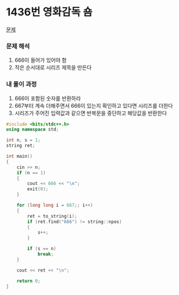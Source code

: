 # 1436번 영화감독 숌

[문제](https://www.acmicpc.net/problem/1436)

### 문제 해석

1. 666이 들어가 있어야 함
2. 작은 순서대로 시리즈 제목을 만든다

### 내 풀이 과정

1. 666이 포함된 숫자를 반환하라
2. 667부터 계속 더해주면서 666이 있는지 확인하고 있다면 시리즈를 더한다
3. 시리즈가 주어진 입력값과 같으면 반복문을 중단하고 해당값을 반환한다

```c++
#include <bits/stdc++.h>
using namespace std;

int n, s = 1;
string ret;

int main()
{
    cin >> n;
    if (n == 1)
    {
        cout << 666 << "\n";
        exit(0);
    }

    for (long long i = 667;; i++)
    {
        ret = to_string(i);
        if (ret.find("666") != string::npos)
        {
            s++;
        }

        if (s == n)
            break;
    }

    cout << ret << "\n";

    return 0;
}
```
